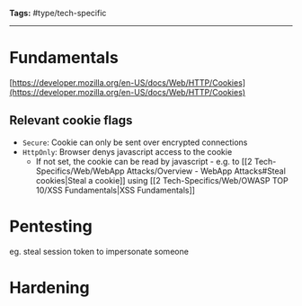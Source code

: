 **Tags:** #type/tech-specific

---
# Fundamentals
[https://developer.mozilla.org/en-US/docs/Web/HTTP/Cookies](https://developer.mozilla.org/en-US/docs/Web/HTTP/Cookies)
## Relevant cookie flags
- `Secure`: Cookie can only be sent over encrypted connections
- `HttpOnly`: Browser denys javascript access to the cookie
	- If not set, the cookie can be read by javascript - e.g. to [[2 Tech-Specifics/Web/WebApp Attacks/Overview - WebApp Attacks#Steal cookies|Steal a cookie]] using [[2 Tech-Specifics/Web/OWASP TOP 10/XSS Fundamentals|XSS Fundamentals]]

# Pentesting
eg. steal session token to impersonate someone

# Hardening
